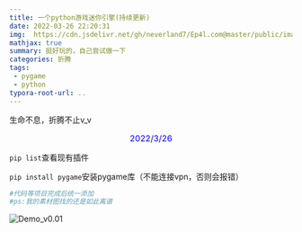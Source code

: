 ```yaml
---
title: 一个python游戏迷你引擎(持续更新)
date: 2022-03-26 22:20:31
img:  https://cdn.jsdelivr.net/gh/neverland7/Ep4l.com@master/public/images/pygame/pygame.png
mathjax: true
summary: 挺好玩的，自己尝试做一下
categories: 折腾
tags:
 - pygame
 - python
typora-root-url: ..
---
```


生命不息，折腾不止v_v

<center><span style='color:blue;font-size:15px'>2022/3/26</span></center>

`pip list`查看现有插件

`pip install pygame`安装pygame库（不能连接vpn，否则会报错）

~~~python
#代码等项目完成后统一添加
#ps:我的素材图找的还是如此离谱
~~~

![Demo_v0.01](https://cdn.jsdelivr.net/gh/neverland7/Ep4l.com@master/public/images/pygame/1.gif)

